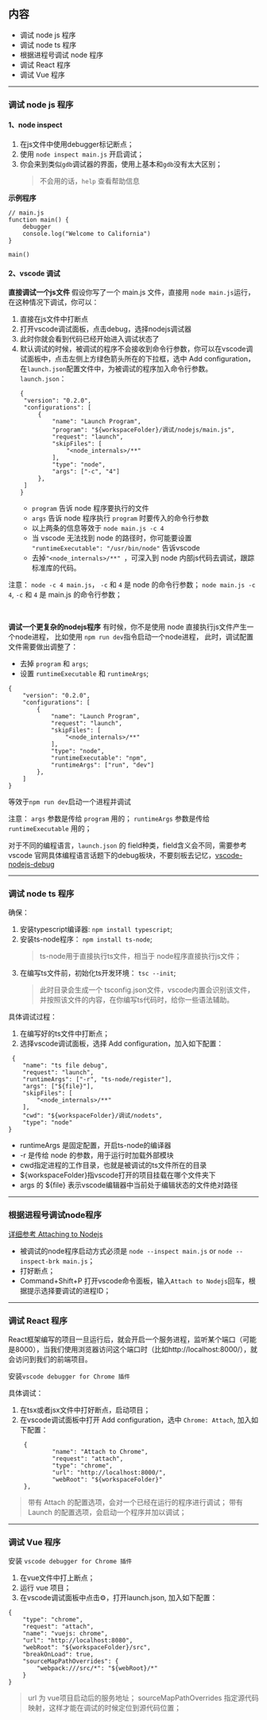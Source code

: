 ## 内容
* 调试 node js 程序
* 调试 node ts 程序
* 根据进程号调试 node 程序
* 调试 React 程序
* 调试 Vue 程序

---

### 调试 node js 程序
#### 1、node inspect
1. 在js文件中使用debugger标记断点；
2. 使用 `node inspect main.js` 开启调试；
3. 你会来到类似`gdb`调试器的界面，使用上基本和`gdb`没有太大区别；
   > 不会用的话，`help`  查看帮助信息

**示例程序**
```js{.line-numbers}
// main.js
function main() {
    debugger
    console.log("Welcome to California")
}

main()
```

#### 2、vscode 调试 
**直接调试一个js文件**
假设你写了一个 main.js 文件，直接用 `node main.js`运行，在这种情况下调试，你可以：
1. 直接在js文件中打断点
2. 打开vscode调试面板，点击debug，选择nodejs调试器
3. 此时你就会看到代码已经开始进入调试状态了
4. 默认调试的时候，被调试的程序不会接收到命令行参数，你可以在vscode调试面板中，点击左侧上方绿色箭头所在的下拉框，选中 Add configuration，在`launch.json`配置文件中，为被调试的程序加入命令行参数。
   `launch.json`：
   ```json{.line-numbers}
   {
    "version": "0.2.0",
    "configurations": [
        {
            "name": "Launch Program",
            "program": "${workspaceFolder}/调试/nodejs/main.js",
            "request": "launch",
            "skipFiles": [
                "<node_internals>/**"
            ],
            "type": "node",
            "args": ["-c", "4"]
        },
    ]
   }
    ```
    * `program` 告诉 node 程序要执行的文件
    * `args` 告诉 node 程序执行 `program` 时要传入的命令行参数
    * 以上两条的信息等效于 `node main.js -c 4`
    * 当 vscode 无法找到 node 的路径时，你可能要设置 `"runtimeExecutable": "/usr/bin/node"` 告诉vscode
    * 去掉`"<node_internals>/**" `，可深入到 node 内部js代码去调试，跟踪标准库的代码。

注意：
`node -c 4 main.js`， `-c` 和 `4` 是 node 的命令行参数；
`node main.js -c 4`, `-c` 和 `4` 是 main.js 的命令行参数；

<br>

**调试一个更复杂的nodejs程序**
有时候，你不是使用 node 直接执行js文件产生一个node进程，
比如使用 `npm run dev`指令启动一个node进程，
此时，调试配置文件需要做出调整了：
* 去掉 `program` 和 `args`;
* 设置 `runtimeExecutable` 和 `runtimeArgs`;

```json{.line-numbers}
{
    "version": "0.2.0",
    "configurations": [
        {
            "name": "Launch Program",
            "request": "launch",
            "skipFiles": [
                "<node_internals>/**"
            ],
            "type": "node",
            "runtimeExecutable": "npm",
            "runtimeArgs": ["run", "dev"]
        },
    ]
}
```
等效于`npm run dev`启动一个进程并调试

注意：
`args` 参数是传给 `program` 用的；
`runtimeArgs` 参数是传给 `runtimeExecutable` 用的；

对于不同的编程语言，`launch.json` 的 field种类，field含义会不同，需要参考 vscode 官网具体编程语言话题下的debug板块，不要刻板去记忆，[vscode-nodejs-debug](https://code.visualstudio.com/docs/nodejs/nodejs-debugging#_launch-configuration-support-for-npm-and-other-tools)

---

### 调试 node ts 程序
确保：
1. 安装typescript编译器: `npm install typescript`;
2. 安装ts-node程序： `npm install ts-node`;
    > ts-node用于直接执行ts文件，相当于 node程序直接执行js文件；
3. 在编写ts文件前，初始化ts开发环境： `tsc --init`;
    > 此时目录会生成一个 tsconfig.json文件，vscode内置会识别该文件，并按照该文件的内容，在你编写ts代码时，给你一些语法辅助。

具体调试过程：
1. 在编写好的ts文件中打断点；
2. 选择vscode调试面板，选择 Add configuration，加入如下配置：
```json{.line-numbers}
 {
    "name": "ts file debug",
    "request": "launch",
    "runtimeArgs": ["-r", "ts-node/register"],
    "args": ["${file}"],
    "skipFiles": [
        "<node_internals>/**"
    ],  
    "cwd": "${workspaceFolder}/调试/nodets",
    "type": "node"
}
```
* runtimeArgs 是固定配置，开启ts-node的编译器
* -r 是传给 node 的参数，用于运行时加载外部模块
* cwd指定进程的工作目录，也就是被调试的ts文件所在的目录
* ${workspaceFolder}指vscode打开的项目挂载在哪个文件夹下
* args 的 ${file} 表示vscode编辑器中当前处于编辑状态的文件绝对路径

---

### 根据进程号调试node程序
[详细参考 Attaching to Nodejs](https://code.visualstudio.com/docs/nodejs/nodejs-debugging#_attaching-to-nodejs)

* 被调试的node程序启动方式必须是 `node --inspect main.js` or `node --inspect-brk main.js`；
* 打好断点；
* Command+Shift+P 打开vscode命令面板，输入`Attach to Nodejs`回车，根据提示选择要调试的进程ID；
---

### 调试 React 程序
React框架编写的项目一旦运行后，就会开启一个服务进程，监听某个端口（可能是8000），当我们使用浏览器访问这个端口时（比如http://localhost:8000/），就会访问到我们的前端项目。

安装`vscode debugger for Chrome 插件`

具体调试：
1. 在tsx或者jsx文件中打好断点，启动项目；
2. 在vscode调试面板中打开 Add configuration，选中 `Chrome: Attach`, 加入如下配置：
   ```json{.line-numbers}
    {
            "name": "Attach to Chrome",
            "request": "attach",
            "type": "chrome",
            "url": "http://localhost:8000/",
            "webRoot": "${workspaceFolder}"
    },
    ```
> 带有 Attach 的配置选项，会对一个已经在运行的程序进行调试；
> 带有 Launch 的配置选项，会启动一个程序并加以调试；

---

### 调试 Vue 程序
安装 `vscode debugger for Chrome 插件`

1. 在vue文件中打上断点；
2. 运行 vue 项目；
3. 在vscode调试面板中点击⚙️，打开launch.json, 加入如下配置：
```json{.line-numbers}
{
    "type": "chrome",
    "request": "attach",
    "name": "vuejs: chrome",
    "url": "http://localhost:8080",
    "webRoot": "${workspaceFolder}/src",
    "breakOnLoad": true,
    "sourceMapPathOverrides": {
        "webpack:///src/*": "${webRoot}/*"
    }
}
```
> url 为 vue项目启动后的服务地址；
> sourceMapPathOverrides 指定源代码映射，这样才能在调试的时候定位到源代码位置；